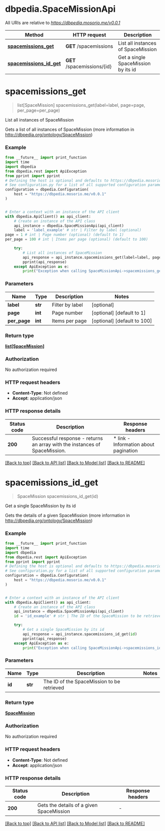 # dbpedia.SpaceMissionApi

All URIs are relative to *https://dbpedia.mosorio.me/v0.0.1*

Method | HTTP request | Description
------------- | ------------- | -------------
[**spacemissions_get**](SpaceMissionApi.md#spacemissions_get) | **GET** /spacemissions | List all instances of SpaceMission
[**spacemissions_id_get**](SpaceMissionApi.md#spacemissions_id_get) | **GET** /spacemissions/{id} | Get a single SpaceMission by its id


# **spacemissions_get**
> list[SpaceMission] spacemissions_get(label=label, page=page, per_page=per_page)

List all instances of SpaceMission

Gets a list of all instances of SpaceMission (more information in http://dbpedia.org/ontology/SpaceMission)

### Example

```python
from __future__ import print_function
import time
import dbpedia
from dbpedia.rest import ApiException
from pprint import pprint
# Defining the host is optional and defaults to https://dbpedia.mosorio.me/v0.0.1
# See configuration.py for a list of all supported configuration parameters.
configuration = dbpedia.Configuration(
    host = "https://dbpedia.mosorio.me/v0.0.1"
)


# Enter a context with an instance of the API client
with dbpedia.ApiClient() as api_client:
    # Create an instance of the API class
    api_instance = dbpedia.SpaceMissionApi(api_client)
    label = 'label_example' # str | Filter by label (optional)
page = 1 # int | Page number (optional) (default to 1)
per_page = 100 # int | Items per page (optional) (default to 100)

    try:
        # List all instances of SpaceMission
        api_response = api_instance.spacemissions_get(label=label, page=page, per_page=per_page)
        pprint(api_response)
    except ApiException as e:
        print("Exception when calling SpaceMissionApi->spacemissions_get: %s\n" % e)
```

### Parameters

Name | Type | Description  | Notes
------------- | ------------- | ------------- | -------------
 **label** | **str**| Filter by label | [optional] 
 **page** | **int**| Page number | [optional] [default to 1]
 **per_page** | **int**| Items per page | [optional] [default to 100]

### Return type

[**list[SpaceMission]**](SpaceMission.md)

### Authorization

No authorization required

### HTTP request headers

 - **Content-Type**: Not defined
 - **Accept**: application/json

### HTTP response details
| Status code | Description | Response headers |
|-------------|-------------|------------------|
**200** | Successful response - returns an array with the instances of SpaceMission. |  * link - Information about pagination <br>  |

[[Back to top]](#) [[Back to API list]](../README.md#documentation-for-api-endpoints) [[Back to Model list]](../README.md#documentation-for-models) [[Back to README]](../README.md)

# **spacemissions_id_get**
> SpaceMission spacemissions_id_get(id)

Get a single SpaceMission by its id

Gets the details of a given SpaceMission (more information in http://dbpedia.org/ontology/SpaceMission)

### Example

```python
from __future__ import print_function
import time
import dbpedia
from dbpedia.rest import ApiException
from pprint import pprint
# Defining the host is optional and defaults to https://dbpedia.mosorio.me/v0.0.1
# See configuration.py for a list of all supported configuration parameters.
configuration = dbpedia.Configuration(
    host = "https://dbpedia.mosorio.me/v0.0.1"
)


# Enter a context with an instance of the API client
with dbpedia.ApiClient() as api_client:
    # Create an instance of the API class
    api_instance = dbpedia.SpaceMissionApi(api_client)
    id = 'id_example' # str | The ID of the SpaceMission to be retrieved

    try:
        # Get a single SpaceMission by its id
        api_response = api_instance.spacemissions_id_get(id)
        pprint(api_response)
    except ApiException as e:
        print("Exception when calling SpaceMissionApi->spacemissions_id_get: %s\n" % e)
```

### Parameters

Name | Type | Description  | Notes
------------- | ------------- | ------------- | -------------
 **id** | **str**| The ID of the SpaceMission to be retrieved | 

### Return type

[**SpaceMission**](SpaceMission.md)

### Authorization

No authorization required

### HTTP request headers

 - **Content-Type**: Not defined
 - **Accept**: application/json

### HTTP response details
| Status code | Description | Response headers |
|-------------|-------------|------------------|
**200** | Gets the details of a given SpaceMission |  -  |

[[Back to top]](#) [[Back to API list]](../README.md#documentation-for-api-endpoints) [[Back to Model list]](../README.md#documentation-for-models) [[Back to README]](../README.md)

